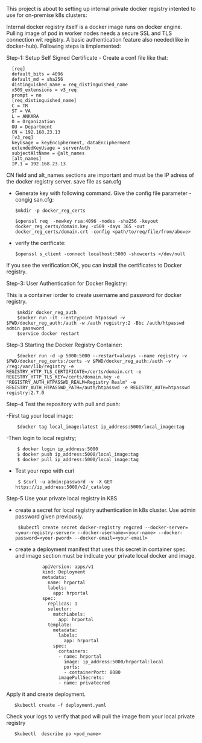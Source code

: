 This project is about to setting up internal private docker registry intented to use for on-premise k8s clusters:

Internal docker registry itself is a docker image runs on docker engine. Pulling image of pod in worker nodes needs a secure 
SSL and TLS connection wit registry. A basic authentication feature also needed(like in docker-hub). Following steps is iimplemented:


Step-1: Setup Self Signed Certificate 
    - Create a conf file like that: 
    
      [req]
      default_bits = 4096
      default_md = sha256
      distinguished_name = req_distinguished_name
      x509_extensions = v3_req
      prompt = no
      [req_distinguished_name]
      C = TR
      ST = VA
      L = ANKARA
      O = Organization
      OU = Department
      CN = 192.168.23.13
      [v3_req]
      keyUsage = keyEncipherment, dataEncipherment
      extendedKeyUsage = serverAuth
      subjectAltName = @alt_names
      [alt_names]
      IP.1 = 192.168.23.13


CN field and alt_names sections are important and must be the IP adress of the docker registry server. save file as san.cfg 

- Generate key with following command. Give the config file parameter -congig san.cfg:

      $mkdir -p docker_reg_certs

      $openssl req  -newkey rsa:4096 -nodes -sha256 -keyout docker_reg_certs/domain.key -x509 -days 365 -out docker_reg_certs/domain.crt -config <path/to/req/file/from/above>

- verify the certficate: 

      $openssl s_client -connect localhost:5000 -showcerts </dev/null

If you see the  verification:OK, you can install the certificates to Docker registry. 

Step-3: User Authentication for Docker Registry:

This is a container iorder to create username and password for docker registry. 
        
        $mkdir docker_reg_auth
        $docker run -it --entrypoint htpasswd -v $PWD/docker_reg_auth:/auth -w /auth registry:2 -Bbc /auth/htpasswd admin password
        $service docker restart

Step-3 Starting the Docker Registry Container: 

        $docker run -d -p 5000:5000 --restart=always --name registry -v $PWD/docker_reg_certs:/certs -v $PWD/docker_reg_auth:/auth -v /reg:/var/lib/registry -e REGISTRY_HTTP_TLS_CERTIFICATE=/certs/domain.crt -e REGISTRY_HTTP_TLS_KEY=/certs/domain.key -e "REGISTRY_AUTH_HTPASSWD_REALM=Registry Realm" -e REGISTRY_AUTH_HTPASSWD_PATH=/auth/htpasswd -e REGISTRY_AUTH=htpasswd registry:2.7.0

Step-4 Test the repository with pull and push:

-First tag your local image:

        $docker tag local_image:latest ip_address:5000/local_image:tag

-Then login to local registry;
      
        $ docker login ip_address:5000
        $ docker push ip_address:5000/local_image:tag
        $ docker pull ip_address:5000/local_image:tag

- Test your repo with curl 

       $ $curl -u admin:password -v -X GET https://ip_address:5000/v2/_catalog

Step-5 Use your private local registry in K8S

- create a secret for local registry authentication in k8s cluster. Use admin password given previously.
  
       $kubectl create secret docker-registry regcred --docker-server=<your-registry-server> --docker-username=<your-name> --docker-password=<your-pword> --docker-email=<your-email>

- create a deployment manifest that uses this secret in container spec. and image section must be indicate  your private local docker and image. 

                apiVersion: apps/v1
                kind: Deployment
                metadata:
                  name: hrportal
                  labels:
                    app: hrportal
                spec:
                  replicas: 1
                  selector:
                    matchLabels:
                      app: hrportal
                  template:
                    metadata:
                      labels:
                        app: hrportal
                    spec:
                      containers:
                      - name: hrportal
                        image: ip_address:5000/hrportal:local
                        ports:
                        - containerPort: 8080
                      imagePullSecrets:
                      - name: privatecred
                
                
Apply it and create deployment. 
       
       $kubectl create -f deployment.yaml

Check your logs to verify that pod will pull the image from your local private registry
       
       $kubectl  describe po <pod_name>
